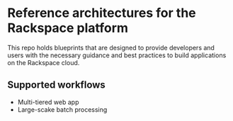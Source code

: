 # Reference architectures for the Rackspace platform

This repo holds blueprints that are designed to provide developers and users with the necessary guidance and best practices to build applications on the Rackspace cloud.

## Supported workflows

- Multi-tiered web app
- Large-scake batch processing


